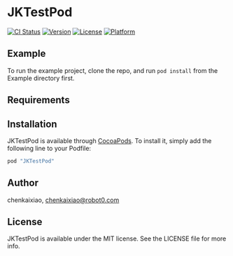 # JKTestPod

[![CI Status](http://img.shields.io/travis/chenkaixiao/JKTestPod.svg?style=flat)](https://travis-ci.org/chenkaixiao/JKTestPod)
[![Version](https://img.shields.io/cocoapods/v/JKTestPod.svg?style=flat)](http://cocoapods.org/pods/JKTestPod)
[![License](https://img.shields.io/cocoapods/l/JKTestPod.svg?style=flat)](http://cocoapods.org/pods/JKTestPod)
[![Platform](https://img.shields.io/cocoapods/p/JKTestPod.svg?style=flat)](http://cocoapods.org/pods/JKTestPod)

## Example

To run the example project, clone the repo, and run `pod install` from the Example directory first.

## Requirements

## Installation

JKTestPod is available through [CocoaPods](http://cocoapods.org). To install
it, simply add the following line to your Podfile:

```ruby
pod "JKTestPod"
```

## Author

chenkaixiao, chenkaixiao@robot0.com

## License

JKTestPod is available under the MIT license. See the LICENSE file for more info.
